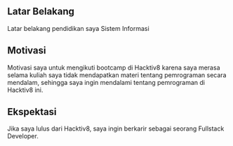 [//]: # (Ceritakan sedikit tentang latar belakangmu seperti pendidikan terakhir atau pekerjaan sebelumnya)
## Latar Belakang
Latar belakang pendidikan saya Sistem Informasi

[//]: # (Motivasi apa yang mendorongmu untuk ikut program coding bootcamp di Hacktiv8?)
## Motivasi
Motivasi saya untuk mengikuti bootcamp di Hacktiv8 karena saya merasa selama kuliah saya tidak mendapatkan materi tentang pemrograman secara mendalam, sehingga saya ingin mendalami tentang pemrograman di Hacktiv8 ini.

[//]: # (Beri tahu kami, apa yang ingin kamu dapatkan di Hacktiv8 dan apa yang ingin kamu capai setelah lulus dari sini?)
## Ekspektasi
Jika saya lulus dari Hacktiv8, saya ingin berkarir sebagai seorang Fullstack Developer.

[//]: # (Apakah ada hal lain yang ingin disampaikan? Bila ada, kamu bebas untuk menuliskannya)
